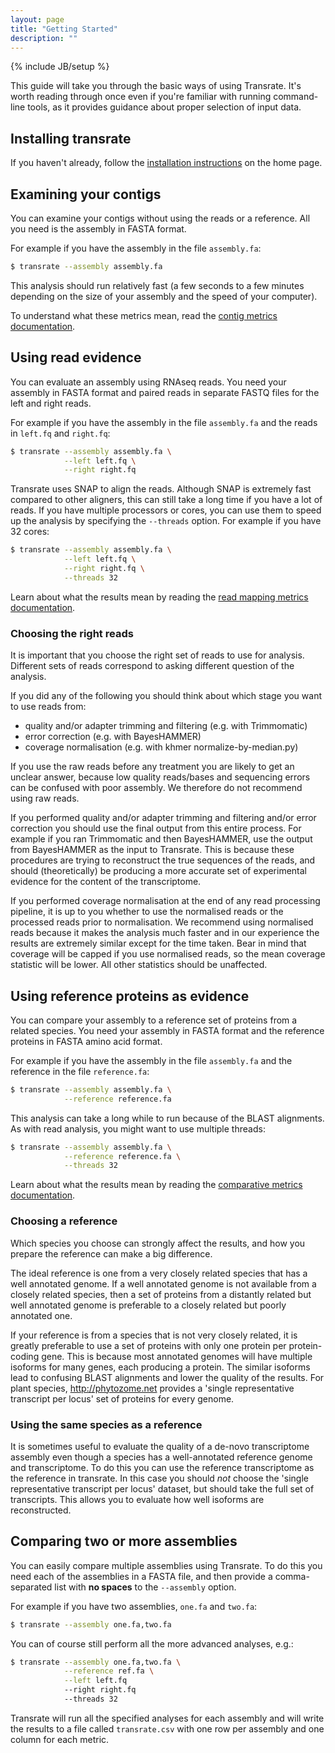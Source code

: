```yaml
---
layout: page
title: "Getting Started"
description: ""
---
```

{% include JB/setup %}

This guide will take you through the basic ways of using Transrate. It's worth reading through once even if you're familiar with running command-line tools, as it provides guidance about proper selection of input data.

## Installing transrate

If you haven't already, follow the [installation instructions](http://hibberdlab.com/transrate/#installation) on the home page.

## Examining your contigs

You can examine your contigs without using the reads or a reference. All you need is the assembly in FASTA format.

For example if you have the assembly in the file `assembly.fa`:

```bash
$ transrate --assembly assembly.fa
```

This analysis should run relatively fast (a few seconds to a few minutes depending on the size of your assembly and the speed of your computer).

To understand what these metrics mean, read the [contig metrics documentation](metrics.html#contig-metrics).

## Using read evidence

You can evaluate an assembly using RNAseq reads. You need your assembly in FASTA format and paired reads in separate FASTQ files for the left and right reads.

For example if you have the assembly in the file `assembly.fa` and the reads in `left.fq` and `right.fq`:

```bash
$ transrate --assembly assembly.fa \
            --left left.fq \
            --right right.fq
```

Transrate uses SNAP to align the reads. Although SNAP is extremely fast compared to other aligners, this can still take a long time if you have a lot of reads. If you have multiple processors or cores, you can use them to speed up the analysis by specifying the `--threads` option. For example if you have 32 cores:

```bash
$ transrate --assembly assembly.fa \
            --left left.fq \
            --right right.fq \
            --threads 32
```

Learn about what the results mean by reading the [read mapping metrics  documentation](http://hibberdlab.com/transrate/metrics.html#read-mapping-metrics).

### Choosing the right reads

It is important that you choose the right set of reads to use for analysis. Different sets of reads correspond to asking different question of the analysis.

If you did any of the following you should think about which stage you want to use reads from:

- quality and/or adapter trimming and filtering (e.g. with Trimmomatic)
- error correction (e.g. with BayesHAMMER)
- coverage normalisation (e.g. with khmer normalize-by-median.py)

If you use the raw reads before any treatment you are likely to get an unclear answer, because low quality reads/bases and sequencing errors can be confused with poor assembly. We therefore do not recommend using raw reads.

If you performed quality and/or adapter trimming and filtering and/or error correction you should use the final output from this entire process. For example if you ran Trimmomatic and then BayesHAMMER, use the output from BayesHAMMER as the input to Transrate. This is because these procedures are trying to reconstruct the true sequences of the reads, and should (theoretically) be producing a more accurate set of experimental evidence for the content of the transcriptome.

If you performed coverage normalisation at the end of any read processing pipeline, it is up to you whether to use the normalised reads or the processed reads prior to normalisation. We recommend using normalised reads because it makes the analysis much faster and in our experience the results are extremely similar except for the time taken. Bear in mind that coverage will be capped if you use normalised reads, so the mean coverage statistic will be lower. All other statistics should be unaffected.

## Using reference proteins as evidence

You can compare your assembly to a reference set of proteins from a related species. You need your assembly in FASTA format and the reference proteins in FASTA amino acid format.

For example if you have the assembly in the file `assembly.fa` and the reference in the file `reference.fa`:

```bash
$ transrate --assembly assembly.fa \
            --reference reference.fa
```

This analysis can take a long while to run because of the BLAST alignments. As with read analysis, you might want to use multiple threads:

```bash
$ transrate --assembly assembly.fa \
            --reference reference.fa \
            --threads 32
```

Learn about what the results mean by reading the [comparative metrics  documentation](http://hibberdlab.com/transrate/metrics.html#comparative-metrics).

### Choosing a reference

Which species you choose can strongly affect the results, and how you prepare the reference can make a big difference.

The ideal reference is one from a very closely related species that has a well annotated genome. If a well annotated genome is not available from a closely related species, then a set of proteins from a distantly related but well annotated genome is preferable to a closely related but poorly annotated one.

If your reference is from a species that is not very closely related, it is greatly preferable to use a set of proteins with only one protein per protein-coding gene. This is because most annotated genomes will have multiple isoforms for many genes, each producing a protein. The similar isoforms lead to confusing BLAST alignments and lower the quality of the results. For plant species, http://phytozome.net provides a 'single representative transcript per locus' set of proteins for every genome.

### Using the same species as a reference

It is sometimes useful to evaluate the quality of a de-novo transcriptome assembly even though a species has a well-annotated reference genome and transcriptome. To do this you can use the reference transcriptome as the reference in transrate. In this case you should *not* choose the 'single representative transcript per locus' dataset, but should take the full set of transcripts. This allows you to evaluate how well isoforms are reconstructed.

## Comparing two or more assemblies

You can easily compare multiple assemblies using Transrate. To do this you need each of the assemblies in a FASTA file, and then provide a comma-separated list with **no spaces** to the `--assembly` option.

For example if you have two assemblies, `one.fa` and `two.fa`:

```bash
$ transrate --assembly one.fa,two.fa
```

You can of course still perform all the more advanced analyses, e.g.:

```bash
$ transrate --assembly one.fa,two.fa \
            --reference ref.fa \
            --left left.fq
            --right right.fq
            --threads 32
```

Transrate will run all the specified analyses for each assembly and will write the results to a file called `transrate.csv` with one row per assembly and one column for each metric.
